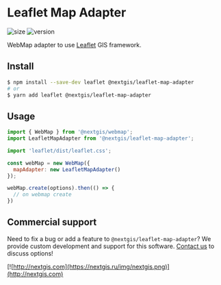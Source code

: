 # Leaflet Map Adapter

![size](https://img.shields.io/bundlephobia/minzip/@nextgis/leaflet-map-adapter) ![version](https://img.shields.io/npm/v/@nextgis/leaflet-map-adapter)

WebMap adapter to use [Leaflet](https://leafletjs.com/) GIS framework.

## Install

```bash
$ npm install --save-dev leaflet @nextgis/leaflet-map-adapter
# or
$ yarn add leaflet @nextgis/leaflet-map-adapter
```

## Usage

```javascript
import { WebMap } from '@nextgis/webmap';
import LeafletMapAdapter from '@nextgis/leaflet-map-adapter';

import 'leaflet/dist/leaflet.css';

const webMap = new WebMap({
  mapAdapter: new LeafletMapAdapter()
});

webMap.create(options).then(() => {
  // on webmap create
})
```

## Commercial support

Need to fix a bug or add a feature to `@nextgis/leaflet-map-adapter`? We provide custom development and support for this software. [Contact us](http://nextgis.com/contact/) to discuss options!

[![http://nextgis.com](https://nextgis.ru/img/nextgis.png)](http://nextgis.com)
